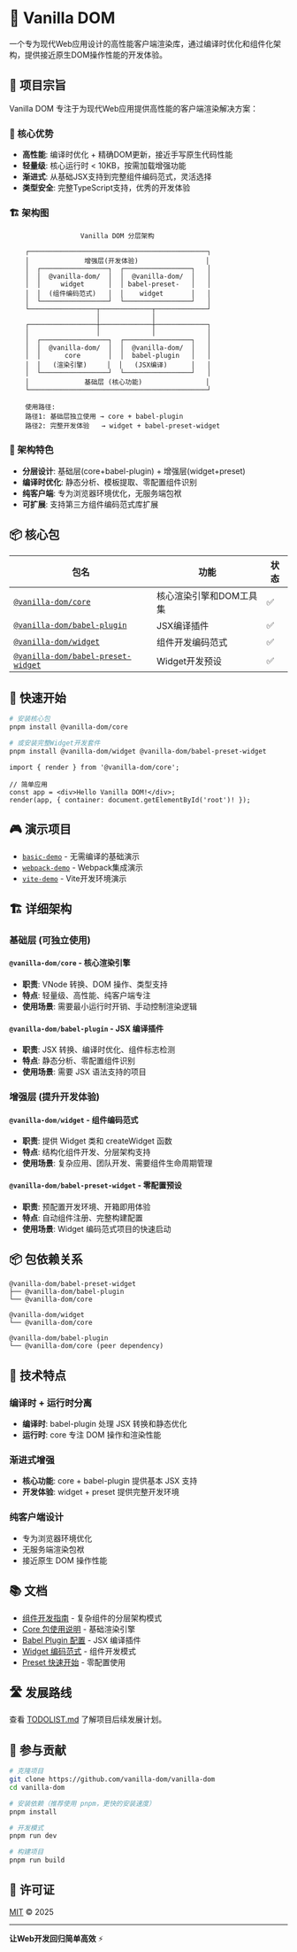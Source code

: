 # 🚀 Vanilla DOM

一个专为现代Web应用设计的高性能客户端渲染库，通过编译时优化和组件化架构，提供接近原生DOM操作性能的开发体验。

## 🎯 项目宗旨

Vanilla DOM 专注于为现代Web应用提供高性能的客户端渲染解决方案：

### 🎯 核心优势

- **高性能**: 编译时优化 + 精确DOM更新，接近手写原生代码性能
- **轻量级**: 核心运行时 < 10KB，按需加载增强功能
- **渐进式**: 从基础JSX支持到完整组件编码范式，灵活选择
- **类型安全**: 完整TypeScript支持，优秀的开发体验

### 🏗️ 架构图

```
                  Vanilla DOM 分层架构
                         
    ┌─────────────────────────────────────────────┐
    │              增强层(开发体验)                 │
    │  ┌─────────────────┐  ┌─────────────────┐   │
    │  │  @vanilla-dom/  │  │  @vanilla-dom/  │   │
    │  │     widget      │  │ babel-preset-   │   │
    │  │  (组件编码范式)   │  │    widget       │   │
    │  └─────────────────┘  └─────────────────┘   │
    └─────────────────┬─────────────┬─────────────┘
                      │             │
    ┌─────────────────┼─────────────┼─────────────┐
    │                 │             │             │
    │  ┌─────────────────┐  ┌─────────────────┐   │
    │  │  @vanilla-dom/  │  │  @vanilla-dom/  │   │
    │  │      core       │  │  babel-plugin   │   │
    │  │   (渲染引擎)     │  │   (JSX编译)      │   │
    │  └─────────────────┘  └─────────────────┘   │
    │              基础层 (核心功能)                │
    └─────────────────────────────────────────────┘

    使用路径:
    路径1: 基础层独立使用 → core + babel-plugin
    路径2: 完整开发体验   → widget + babel-preset-widget
```

### 🔧 架构特色

- **分层设计**: 基础层(core+babel-plugin) + 增强层(widget+preset)
- **编译时优化**: 静态分析、模板提取、零配置组件识别
- **纯客户端**: 专为浏览器环境优化，无服务端包袱
- **可扩展**: 支持第三方组件编码范式库扩展

## 📦 核心包

| 包名 | 功能 | 状态 |
|------|------|------|
| [`@vanilla-dom/core`](./packages/core) | 核心渲染引擎和DOM工具集 | ✅ |
| [`@vanilla-dom/babel-plugin`](./packages/babel-plugin) | JSX编译插件 | ✅ |
| [`@vanilla-dom/widget`](./packages/widget) | 组件开发编码范式 | ✅ |
| [`@vanilla-dom/babel-preset-widget`](./packages/babel-preset-widget) | Widget开发预设 | ✅ |

## 🚀 快速开始

```bash
# 安装核心包
pnpm install @vanilla-dom/core

# 或安装完整Widget开发套件
pnpm install @vanilla-dom/widget @vanilla-dom/babel-preset-widget
```

```tsx
import { render } from '@vanilla-dom/core';

// 简单应用
const app = <div>Hello Vanilla DOM!</div>;
render(app, { container: document.getElementById('root')! });
```

## 🎮 演示项目

- [`basic-demo`](./demos/basic-demo/) - 无需编译的基础演示
- [`webpack-demo`](./demos/webpack-demo/) - Webpack集成演示  
- [`vite-demo`](./demos/vite-demo/) - Vite开发环境演示

## 🏗️ 详细架构

### 基础层 (可独立使用)

#### `@vanilla-dom/core` - 核心渲染引擎
- **职责**: VNode 转换、DOM 操作、类型支持
- **特点**: 轻量级、高性能、纯客户端专注
- **使用场景**: 需要最小运行时开销、手动控制渲染逻辑

#### `@vanilla-dom/babel-plugin` - JSX 编译插件  
- **职责**: JSX 转换、编译时优化、组件标志检测
- **特点**: 静态分析、零配置组件识别
- **使用场景**: 需要 JSX 语法支持的项目

### 增强层 (提升开发体验)

#### `@vanilla-dom/widget` - 组件编码范式
- **职责**: 提供 Widget 类和 createWidget 函数
- **特点**: 结构化组件开发、分层架构支持
- **使用场景**: 复杂应用、团队开发、需要组件生命周期管理

#### `@vanilla-dom/babel-preset-widget` - 零配置预设
- **职责**: 预配置开发环境、开箱即用体验
- **特点**: 自动组件注册、完整构建配置
- **使用场景**: Widget 编码范式项目的快速启动

## 📦 包依赖关系

```
@vanilla-dom/babel-preset-widget
├── @vanilla-dom/babel-plugin
└── @vanilla-dom/core

@vanilla-dom/widget
└── @vanilla-dom/core

@vanilla-dom/babel-plugin
└── @vanilla-dom/core (peer dependency)
```

## 🔧 技术特点

### 编译时 + 运行时分离
- **编译时**: babel-plugin 处理 JSX 转换和静态优化
- **运行时**: core 专注 DOM 操作和渲染性能

### 渐进式增强
- **核心功能**: core + babel-plugin 提供基本 JSX 支持
- **开发体验**: widget + preset 提供完整开发环境

### 纯客户端设计
- 专为浏览器环境优化
- 无服务端渲染包袱
- 接近原生 DOM 操作性能

## 📚 文档

- [组件开发指南](./packages/widget/ARCHITECTURE_GUIDE.md) - 复杂组件的分层架构模式
- [Core 包使用说明](./packages/core/README.md) - 基础渲染引擎
- [Babel Plugin 配置](./packages/babel-plugin/README.md) - JSX 编译插件
- [Widget 编码范式](./packages/widget/README.md) - 组件开发模式
- [Preset 快速开始](./packages/babel-preset-widget/README.md) - 零配置使用

## 🛣️ 发展路线

查看 [TODOLIST.md](./TODOLIST.md) 了解项目后续发展计划。

## 🤝 参与贡献

```bash
# 克隆项目
git clone https://github.com/vanilla-dom/vanilla-dom
cd vanilla-dom

# 安装依赖（推荐使用 pnpm，更快的安装速度）
pnpm install

# 开发模式
pnpm run dev

# 构建项目
pnpm run build
```

## 📄 许可证

[MIT](LICENSE) © 2025

---

**让Web开发回归简单高效** ⚡
